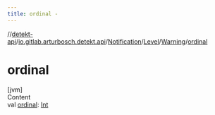 ```yaml
---
title: ordinal -
---
```

//[detekt-api](../../../../index.md)/[io.gitlab.arturbosch.detekt.api](../../../index.md)/[Notification](../../index.md)/[Level](../index.md)/[Warning](index.md)/[ordinal](ordinal.md)



# ordinal  
[jvm]  
Content  
val [ordinal](ordinal.md): [Int](https://kotlinlang.org/api/latest/jvm/stdlib/kotlin/-int/index.html)  



